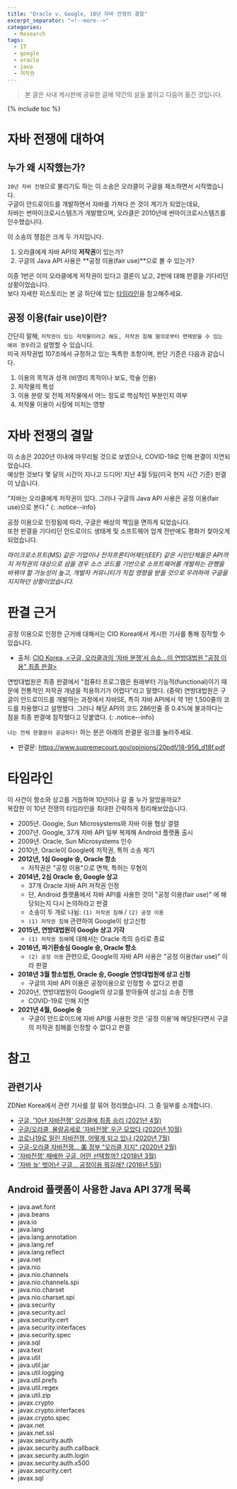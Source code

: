 ```yaml
---
title: "Oracle v. Google, 10년 자바 전쟁의 결말"
excerpt_separator: "<!--more-->"
categories:
  - Research
tags:
  - IT
  - google
  - oracle
  - java
  - 저작권
---
```


> 본 글은 사내 게시판에 공유한 글에 약간의 살을 붙이고 다듬어 옮긴 것입니다.

<!--more-->

{% include toc %}

# 자바 전쟁에 대하여

## 누가 왜 시작했는가?

`10년 자바 전쟁`으로 불리기도 하는 이 소송은 오라클이 구글을 제소하면서 시작했습니다.  
구글이 안드로이드를 개발하면서 자바를 가져다 쓴 것이 계기가 되었는데요,  
자바는 썬마이크로시스템즈가 개발했으며, 오라클은 2010년에 썬마이크로시스템즈를 인수했습니다.  

이 소송의 쟁점은 크게 두 가지입니다.

1. 오라클에게 자바 API의 **저작권**이 있는가?
2. 구글의 Java API 사용은 **공정 이용(fair use)**으로 볼 수 있는가?

이중 1번은 이미 오라클에게 저작권이 있다고 결론이 났고, 2번에 대해 판결을 기다리던 상황이었습니다.  
보다 자세한 히스토리는 본 글 하단에 있는 [타임라인](#타임라인)을 참고해주세요.

## 공정 이용(fair use)이란?

간단히 말해, `저작권이 있는 저작물이라고 해도, 저작권 침해 혐의로부터 면제받을 수 있는 예외 경우`라고 설명할 수 있습니다.  
미국 저작권법 107조에서 규정하고 있는 독특한 조항이며, 판단 기준은 다음과 같습니다.

1. 이용의 목적과 성격 <span class="comment">(비영리 목적이나 보도, 학술 인용)</span>
2. 저작물의 특성
3. 이용 분량 및 전체 저작물에서 어느 정도로 핵심적인 부분인지 여부
4. 저작물 이용이 시장에 미치는 영향

# 자바 전쟁의 결말

이 소송은 2020년 이내에 마무리될 것으로 보였으나, COVID-19로 인해 판결이 지연되었습니다.  
예상한 것보다 몇 달의 시간이 지나고 드디어! 지난 4월 5일<span class="comment">(미국 현지 시간 기준)</span> 판결이 났습니다.

"자바는 오라클에게 저작권이 있다. 그러나 구글의 Java API 사용은 공정 이용(fair use)으로 본다."
{: .notice--info}

공정 이용으로 인정됨에 따라, 구글은 배상의 책임을 면하게 되었습니다.  
또한 판결을 기다리던 안드로이드 생태계 및 소프트웨어 업계 전반에도 평화가 찾아오게 되었습니다.

*마이크로소프트(MS) 같은 기업이나 전자프론티어재단(EEF) 같은 시민단체들은 API까지 저작권의 대상으로 삼을 경우 소스 코드를 기반으로 소프트웨어를 개발하는 관행을 바꿔야 할 가능성이 높고, 개발자 커뮤니티가 직접 영향을 받을 것으로 우려하여 구글을 지지하던 상황이었습니다.*

# 판결 근거

공정 이용으로 인정한 근거에 대해서는 CIO Korea에서 게시한 기사를 통해 짐작할 수 있습니다.

* 출처: <a href="https://www.ciokorea.com/news/189053" target="_blank">CIO Korea, <구글, 오라클과의 ‘자바 분쟁’서 승소…미 연방대법원 "공정 이용" 최종 판결></a>

연방대법원은 최종 판결에서 "컴퓨터 프로그램은 원래부터 기능적(functional)이기 때문에 전통적인 저작권 개념을 적용하기가 어렵다"라고 말했다. <span class="comment">(중략)</span>
연방대법원은 구글이 안드로이드를 개발하는 과정에서 자바SE, 특히 자바 API에서 약 1만 1,500줄의 코드를 차용했다고 설명했다. 그러나 해당 API의 코드 286만줄 중 0.4%에 불과하다는 점을 최종 판결에 참작했다고 덧붙였다.
{: .notice--info}

`나는 전체 판결문이 궁금하다!` 하는 분은 아래의 판결문 링크를 눌러주세요.  

* 판결문: <a href="https://www.supremecourt.gov/opinions/20pdf/18-956_d18f.pdf" target="_blank">https://www.supremecourt.gov/opinions/20pdf/18-956_d18f.pdf</a>

# 타임라인

이 사건이 항소와 상고를 거듭하며 10년이나 갈 줄 누가 알았을까요?  
복잡한 이 10년 전쟁의 타임라인을 최대한 간략하게 정리해보았습니다.

* 2005년. Google, Sun Microsystems와 자바 이용 협상 결렬
* 2007년. Google, 37개 자바 API 일부 복제해 Android 플랫폼 출시
* 2009년. Oracle, Sun Microsystems 인수
* 2010년, Oracle이 Google에 저작권, 특허 소송 제기
* **2012년, 1심 Google 승, Oracle 항소**
    * 저작권은 "공정 이용"으로 면책, 특허는 무혐의
* **2014년, 2심 Oracle 승, Google 상고**
    * 37개 Oracle 자바 API 저작권 인정
    * 단, Android 플랫폼에서 자바 API를 사용한 것이 "공정 이용(fair use)" 에 해당되는지 다시 논의하라고 판결
    * 소송이 두 개로 나뉨: `(1) 저작권 침해` / `(2) 공정 이용`
    * `(1) 저작권 침해` 관련하여 Google이 상고신청
* **2015년, 연방대법원이 Google 상고 기각**
    * `(1) 저작권 침해`에 대해서는 Oracle 측의 승리로 종료
* **2016년, 파기환송심 Google 승, Oracle 항소**
    * `(2) 공정 이용` 관련으로, Google의 자바 API 사용은 "공정 이용(fair use)" 이라 판결
* **2018년 3월 항소법원, Oracle 승, Google 연방대법원에 상고 신청**
    * 구글의 자바 API 이용은 공정이용으로 인정할 수 없다고 판결
* 2020년, 연방대법원이 Google의 상고를 받아들여 상고심 소송 진행
    * COVID-19로 인해 지연
* **2021년 4월, Google 승**
    * 구글이 안드로이드에 자바 API를 사용한 것은 ‘공정 이용’에 해당된다면서 구글의 저작권 침해를 인정할 수 없다고 판결

# 참고

## 관련기사

ZDNet Korea에서 관련 기사를 잘 묶어 정리했습니다. 그 중 일부를 소개합니다.

* <a href="https://zdnet.co.kr/view/?no=20210406064737" target="_blank">구글, '10년 자바전쟁' 오라클에 최종 승리 (2021년 4월)</a>
* <a href="https://zdnet.co.kr/view/?no=20201007155645" target="_blank">구글/오라클, 물량공세로 '자바전쟁' 우군 모았다 (2020년 10월)</a>
* <a href="https://zdnet.co.kr/view/?no=20200709164139" target="_blank">코로나19로 밀린 자바전쟁, 어떻게 되고 있나 (2020년 7월)</a>
* <a href="https://zdnet.co.kr/view/?no=20200221153253" target="_blank">구글-오라클 자바전쟁... 美 정부 "오라클 지지" (2020년 2월)</a>
* <a href="https://zdnet.co.kr/view/?no=20180328163651" target="_blank">'자바전쟁' 패배한 구글, 어떤 선택할까? (2018년 3월)</a>
* <a href="https://zdnet.co.kr/view/?no=20160527090535" target="_blank">'자바 늪' 벗어난 구글... 공정이용 뭐길래? (2016년 5월)</a>

## Android 플랫폼이 사용한 Java API 37개 목록

* java.awt.font
* java.beans
* java.io
* java.lang
* java.lang.annotation
* java.lang.ref
* java.lang.reflect
* java.net
* java.nio
* java.nio.channels
* java.nio.channels.spi
* java.nio.charset
* java.nio.charset.spi
* java.security
* java.security.acl
* java.security.cert
* java.security.interfaces
* java.security.spec
* java.sql
* java.text
* java.util
* java.util.jar
* java.util.logging
* java.util.prefs
* java.util.regex
* java.util.zip
* javax.crypto
* javax.crypto.interfaces
* javax.crypto.spec
* javax.net
* javax.net.ssl
* javax.security.auth
* javax.security.auth.callback
* javax.security.auth.login
* javax.security.auth.x500
* javax.security.cert
* javax.sql
